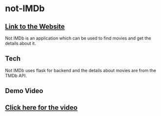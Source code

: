 # not-IMDb

## [Link to the Website](https://not--imdb.herokuapp.com/)

Not IMDb is an application which can be used to find movies and get the details about it.

## Tech

Not IMDb uses flask for backend and the details about movies are from the TMDb API.


## Demo Video
## [Click here for the video](https://drive.google.com/file/d/1tJQsiGQfFub8t4v6wTQbLaKq4xXAY8HC/view?usp=sharing)
